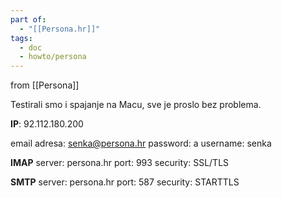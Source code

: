 ```yaml
---
part of:
  - "[[Persona.hr]]"
tags:
  - doc
  - howto/persona
---
```

from [[Persona]]

Testirali smo i spajanje na Macu, sve je proslo bez problema.

**IP**: 92.112.180.200

email adresa: senka@persona.hr
password: a
username: senka

**IMAP**
server: persona.hr
port: 993
security: SSL/TLS

**SMTP**
server: persona.hr
port: 587
security: STARTTLS





